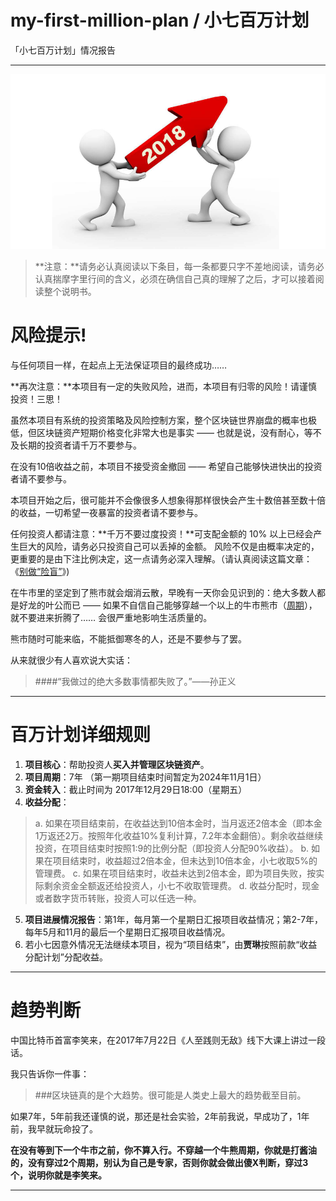 # my-first-million-plan / 小七百万计划
「小七百万计划」情况报告

-----

![](images/a01.png)

> **注意：**请务必认真阅读以下条目，每一条都要只字不差地阅读，请务必认真揣摩字里行间的含义，必须在确信自己真的理解了之后，才可以接着阅读整个说明书。

# 风险提示!

与任何项目一样，在起点上无法保证项目的最终成功……

**再次注意：**本项目有一定的失败风险，进而，本项目有归零的风险！请谨慎投资！三思！

虽然本项目有系统的投资策略及风险控制方案，整个区块链世界崩盘的概率也极低，但区块链资产短期价格变化非常大也是事实 —— 也就是说，没有耐心，等不及长期的投资者请千万不要参与。

在没有10倍收益之前，本项目不接受资金撤回 —— 希望自己能够快进快出的投资者请不要参与。

本项目开始之后，很可能并不会像很多人想象得那样很快会产生十数倍甚至数十倍的收益，一切希望一夜暴富的投资者请不要参与。

任何投资人都请注意：**千万不要过度投资！**可支配金额的 10% 以上已经会产生巨大的风险，请务必只投资自己可以丢掉的金额。 风险不仅是由概率决定的，更重要的是由下注比例决定，这一点请务必深入理解。（请认真阅读这篇文章： 《[别做“险盲”](http://zhibimo.com/read/xiaolai/reborn-every-7-years/B13.html)》)

在牛市里的坚定到了熊市就会烟消云散，早晚有一天你会见识到的：绝大多数人都是好龙的叶公而已 —— 如果不自信自己能够穿越一个以上的牛市熊市（[周期](http://zhibimo.com/read/xiaolai/reborn-every-7-years/B11.html)）， 就不要进来折腾了…… 会很严重地影响生活质量的。

熊市随时可能来临，不能抵御寒冬的人，还是不要参与了罢。

从来就很少有人喜欢说大实话：

> ####“我做过的绝大多数事情都失败了。”——孙正义

---

# 百万计划详细规则

1. **项目核心**：帮助投资人**买入并管理区块链资产**。
2. **项目周期**：7年 （第一期项目结束时间暂定为2024年11月1日）
3. **资金转入**：截止时间为 2017年12月29日18:00（星期五）
4. **收益分配**：
> a. 如果在项目结束前，在收益达到10倍本金时，当月返还2倍本金（即本金1万返还2万。按照年化收益10%复利计算，7.2年本金翻倍）。剩余收益继续投资，在项目结束时按照1:9的比例分配（即投资人分配90%收益）。
b.  如果在项目结束时，收益超过2倍本金，但未达到10倍本金，小七收取5%的管理费。
c.  如果在项目结束时，收益未达到2倍本金，即为项目失败，按实际剩余资金全额返还给投资人，小七不收取管理费。
d. 收益分配时，现金或者数字货币转账，投资人可以任选一种。
5. **项目进展情况报告**：第1年，每月第一个星期日汇报项目收益情况；第2-7年，每年5月和11月的最后一个星期日汇报项目收益情况。
6. 若小七因意外情况无法继续本项目，视为“项目结束”，由**贾琳**按照前款“收益分配计划”分配收益。

---

# 趋势判断

中国比特币首富李笑来，在2017年7月22日《人至践则无敌》线下大课上讲过一段话。

我只告诉你一件事：

> ###区块链真的是个大趋势。很可能是人类史上最大的趋势截至目前。

如果7年，5年前我还谨慎的说，那还是社会实验，2年前我说，早成功了，1年前，我早就玩命投了。

**在没有等到下一个牛市之前，你不算入行。不穿越一个牛熊周期，你就是打酱油的，没有穿过2个周期，别认为自己是专家，否则你就会做出傻X判断，穿过3个，说明你就是李笑来。**

---







